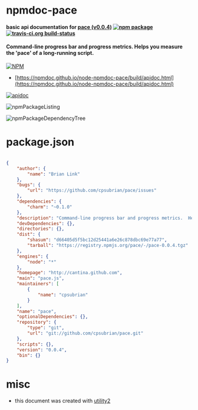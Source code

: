 # npmdoc-pace

#### basic api documentation for  [pace (v0.0.4)](http://cantina.github.com)  [![npm package](https://img.shields.io/npm/v/npmdoc-pace.svg?style=flat-square)](https://www.npmjs.org/package/npmdoc-pace) [![travis-ci.org build-status](https://api.travis-ci.org/npmdoc/node-npmdoc-pace.svg)](https://travis-ci.org/npmdoc/node-npmdoc-pace)

#### Command-line progress bar and progress metrics.  Helps you measure the 'pace' of a long-running script.

[![NPM](https://nodei.co/npm/pace.png?downloads=true&downloadRank=true&stars=true)](https://www.npmjs.com/package/pace)

- [https://npmdoc.github.io/node-npmdoc-pace/build/apidoc.html](https://npmdoc.github.io/node-npmdoc-pace/build/apidoc.html)

[![apidoc](https://npmdoc.github.io/node-npmdoc-pace/build/screenCapture.buildCi.browser.%252Ftmp%252Fbuild%252Fapidoc.html.png)](https://npmdoc.github.io/node-npmdoc-pace/build/apidoc.html)

![npmPackageListing](https://npmdoc.github.io/node-npmdoc-pace/build/screenCapture.npmPackageListing.svg)

![npmPackageDependencyTree](https://npmdoc.github.io/node-npmdoc-pace/build/screenCapture.npmPackageDependencyTree.svg)



# package.json

```json

{
    "author": {
        "name": "Brian Link"
    },
    "bugs": {
        "url": "https://github.com/cpsubrian/pace/issues"
    },
    "dependencies": {
        "charm": "~0.1.0"
    },
    "description": "Command-line progress bar and progress metrics.  Helps you measure the 'pace' of a long-running script.",
    "devDependencies": {},
    "directories": {},
    "dist": {
        "shasum": "d66405d5f5bc12d25441a6e26c878dbc69e77a77",
        "tarball": "https://registry.npmjs.org/pace/-/pace-0.0.4.tgz"
    },
    "engines": {
        "node": "*"
    },
    "homepage": "http://cantina.github.com",
    "main": "pace.js",
    "maintainers": [
        {
            "name": "cpsubrian"
        }
    ],
    "name": "pace",
    "optionalDependencies": {},
    "repository": {
        "type": "git",
        "url": "git://github.com/cpsubrian/pace.git"
    },
    "scripts": {},
    "version": "0.0.4",
    "bin": {}
}
```



# misc
- this document was created with [utility2](https://github.com/kaizhu256/node-utility2)
